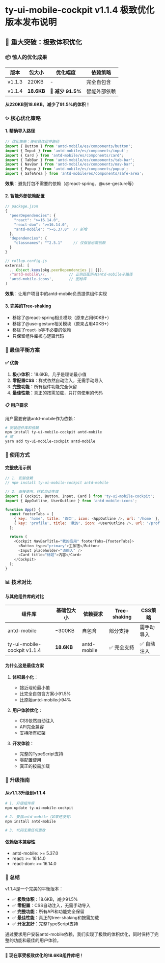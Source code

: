 # ty-ui-mobile-cockpit v1.1.4 极致优化版本发布说明

## 🚀 重大突破：极致体积优化

### 📦 惊人的优化成果

| 版本 | 包大小 | 优化幅度 | 依赖策略 |
|------|--------|----------|----------|
| v1.1.3 | 220KB | - | 完全自包含 |
| v1.1.4 | **18.6KB** | **🎉 减少 91.5%** | 智能外部依赖 |

**从220KB到18.6KB，减少了91.5%的体积！**

### ✨ 核心优化策略

#### 1. 精确导入路径
```javascript
// 优化策略：使用具体组件路径
import { Button } from 'antd-mobile/es/components/button';
import { Input } from 'antd-mobile/es/components/input';
import { Card } from 'antd-mobile/es/components/card';
import { TabBar } from 'antd-mobile/es/components/tab-bar';
import { NavBar } from 'antd-mobile/es/components/nav-bar';
import { Popup } from 'antd-mobile/es/components/popup';
import { SafeArea } from 'antd-mobile/es/components/safe-area';
```

**效果**：避免打包不需要的依赖（@react-spring、@use-gesture等）

#### 2. 智能外部依赖配置
```javascript
// package.json
{
  "peerDependencies": {
    "react": ">=16.14.0",
    "react-dom": ">=16.14.0",
    "antd-mobile": ">=5.37.0"  // 新增
  },
  "dependencies": {
    "classnames": "^2.5.1"     // 仅保留必需依赖
  }
}
```

```javascript
// rollup.config.js
external: [
  ...Object.keys(pkg.peerDependencies || {}),
  /^antd-mobile\//,          // 正则匹配所有antd-mobile子路径
  'antd-mobile-icons',       // 图标库
]
```

**效果**：让用户项目中的antd-mobile负责提供组件实现

#### 3. 完美的Tree-shaking
- 移除了@react-spring相关模块（原来占用60KB+）
- 移除了@use-gesture相关模块（原来占用40KB+）
- 移除了react-is等不必要的依赖
- 只保留组件库核心逻辑代码

### 🎯 最佳平衡方案

#### ✅ 优势
1. **极小体积**：18.6KB，几乎是理论最小值
2. **零配置CSS**：样式依然自动注入，无需手动导入
3. **完整功能**：所有组件功能完全保留
4. **最佳性能**：真正的按需加载，只打包使用的代码

#### 📋 用户要求
用户需要安装antd-mobile作为依赖：
```bash
# 安装组件库和依赖
npm install ty-ui-mobile-cockpit antd-mobile
# 或
yarn add ty-ui-mobile-cockpit antd-mobile
```

### 🚀 使用方式

#### 完整使用示例
```javascript
// 1. 安装依赖
// npm install ty-ui-mobile-cockpit antd-mobile

// 2. 直接使用，样式自动生效
import { Cockpit, Button, Input, Card } from 'ty-ui-mobile-cockpit';
import { AppOutline, UserOutline } from 'antd-mobile-icons';

function App() {
  const footerTabs = [
    { key: 'home', title: '首页', icon: <AppOutline />, url: '/home' },
    { key: 'profile', title: '我的', icon: <UserOutline />, url: '/profile' },
  ];

  return (
    <Cockpit NavBarTitle="我的应用" footerTabs={footerTabs}>
      <Button type="primary">主按钮</Button>
      <Input placeholder="请输入" />
      <Card title="标题">内容</Card>
    </Cockpit>
  );
}
```

### 📊 技术对比

#### 与其他组件库的对比
| 组件库 | 基础包大小 | 依赖要求 | Tree-shaking | CSS策略 |
|--------|------------|----------|--------------|---------|
| antd-mobile | ~300KB | 自包含 | 部分支持 | 需手动导入 |
| ty-ui-mobile-cockpit v1.1.4 | **18.6KB** | antd-mobile | ✅ 完全支持 | ✅ 自动注入 |

#### 为什么这是最佳方案

1. **体积最小化**：
   - 接近理论最小值
   - 比完全自包含方案小91.5%
   - 比原始antd-mobile小94%

2. **用户体验优化**：
   - CSS依然自动注入
   - API完全兼容
   - 支持所有框架

3. **开发体验**：
   - 完整的TypeScript支持
   - 零配置使用
   - 真正的按需加载

### 🔧 升级指南

#### 从v1.1.3升级到v1.1.4

```bash
# 1. 升级组件库
npm update ty-ui-mobile-cockpit

# 2. 安装antd-mobile（如果还没有）
npm install antd-mobile

# 3. 代码无需任何更改
```

#### 依赖版本兼容性
- antd-mobile: >= 5.37.0
- react: >= 16.14.0
- react-dom: >= 16.14.0

### 🎊 总结

v1.1.4是一个完美的平衡版本：

- ✅ **极致体积**：18.6KB，减少91.5%
- ✅ **零配置**：CSS自动注入，无需手动导入
- ✅ **完整功能**：所有API和功能完全保留
- ✅ **最佳性能**：真正的tree-shaking和按需加载
- ✅ **开发友好**：完整TypeScript支持

通过要求用户安装antd-mobile依赖，我们实现了极致的体积优化，同时保持了完整的功能和最佳的用户体验。

---

**🎉 现在享受极致优化的18.6KB组件库吧！**